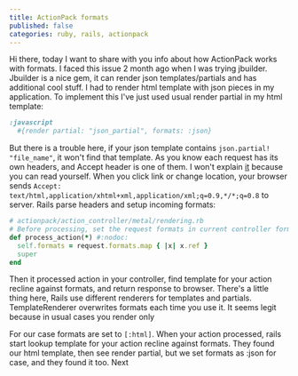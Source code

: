 ```yaml
---
title: ActionPack formats
published: false
categories: ruby, rails, actionpack
---
```



Hi there, today I want to share with you info about how ActionPack works with
formats. I faced this issue 2 month ago when I was trying jbuilder. Jbuilder is
a nice gem, it can render json templates/partials and has additional cool stuff.
I had to render html template with json pieces in my application.
To implement this I've just used usual render partial in my html template:

``` ruby
:javascript
  #{render partial: "json_partial", formats: :json}
```

But there is a trouble here, if your json template contains
`json.partial! "file_name"`, it won't find that template.
As you know each request has its own headers, and Accept header is one of them.
I won't explain [it](http://www.w3.org/Protocols/rfc2616/rfc2616-sec14.html#sec14.1)
because you can read yourself. When you click link or change location, your
browser sends `Accept: text/html,application/xhtml+xml,application/xml;q=0.9,*/*;q=0.8`
to server. Rails parse headers and setup incoming formats:

``` ruby
# actionpack/action_controller/metal/rendering.rb
# Before processing, set the request formats in current controller formats.
def process_action(*) #:nodoc:
  self.formats = request.formats.map { |x| x.ref }
  super
end
```

Then it processed action in your controller, find template for your action
recline against formats, and return response to browser. There's a little thing
here, Rails use different renderers for templates and partials. TemplateRenderer
overwrites formats each time you use it. It seems legit because in usual cases
you render only

For our case formats are set to `[:html]`. When your action processed, rails
start lookup template for your action recline against formats. They found our
html template, then see render partial, but we set formats as :json for
case, and they found it too. Next

